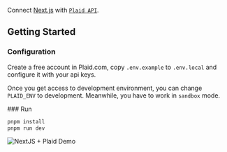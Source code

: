 Connect [Next.js](https://nextjs.org/) with [`Plaid API`](https://plaid.com/en-eu/).

## Getting Started

### Configuration 

Create a free account in Plaid.com, copy `.env.example` to `.env.local` and configure it with your api keys.

Once you get access to development environment, you can change `PLAID_ENV` to development. Meanwhile, you have to work in `sandbox` mode.

### Run

```bash
pnpm install
pnpm run dev
```

![NextJS + Plaid Demo](https://user-images.githubusercontent.com/531611/211168874-879e246a-8fb3-4b3f-b36f-f7e21d2132b8.png)
